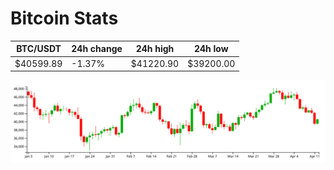 # Bitcoin Stats

BTC/USDT|24h change|24h high|24h low|
|---|---|---|---|
|$40599.89|-1.37%|$41220.90|$39200.00|

<img src="./chart.svg">
